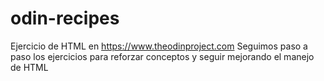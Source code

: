 # odin-recipes
Ejercicio de HTML  en https://www.theodinproject.com
Seguimos paso a paso los ejercicios para reforzar conceptos
y seguir mejorando el manejo de HTML